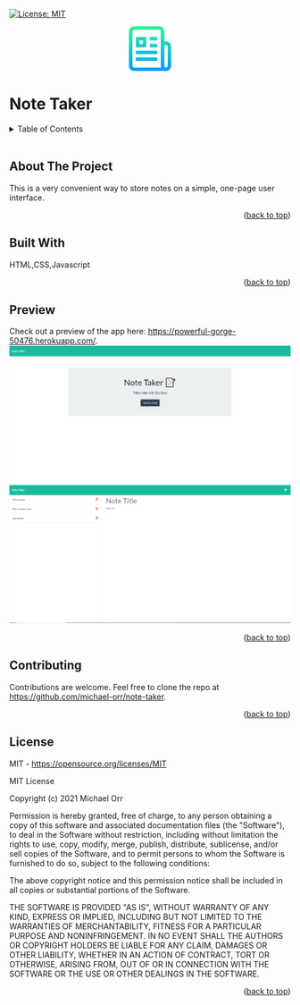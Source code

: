 
  <div id="top"></div>
  
  [![License: MIT](https://img.shields.io/badge/License-MIT-yellow.svg)](https://opensource.org/licenses/MIT)
  
  <div align="center">
  <img src="./Assets/readmelogo.png" alt="Logo" width="80" height="80">
</div>
  <h1>Note Taker</h2>

  <!-- TABLE OF CONTENTS -->
  <details>
  <summary>Table of Contents</summary>
  <ol>
    <li><a href="#about-the-project">About The Project</a></li>
    <li><a href="#built-with">Built With</a></li>
    <li><a href="#preview">Preview</a></li>
    <li><a href="#contributing">Contributing</a></li>
    <li><a href="#license">License</a></li>
  </ol>
</details>
</br>


  ## About The Project
  This is a very convenient way to store notes on a simple, one-page user interface.  
  <p align="right">(<a href="#top">back to top</a>)</p>

  ## Built With
  HTML,CSS,Javascript
  <p align="right">(<a href="#top">back to top</a>)</p>

  ## Preview
  Check out a preview of the app here: https://powerful-gorge-50476.herokuapp.com/.
  ![This is a preview of the start page.](./Assets/start-page.PNG) 
  ![This is a preview of note taker.](./Assets/notes-page.PNG) 

  <p align="right">(<a href="#top">back to top</a>)</p>

  ## Contributing
  Contributions are welcome.  Feel free to clone the repo at https://github.com/michael-orr/note-taker.
  <p align="right">(<a href="#top">back to top</a>)</p>


  ## License
  MIT - https://opensource.org/licenses/MIT
  
  
MIT License

Copyright (c) 2021 Michael Orr

Permission is hereby granted, free of charge, to any person obtaining a copy
of this software and associated documentation files (the "Software"), to deal
in the Software without restriction, including without limitation the rights
to use, copy, modify, merge, publish, distribute, sublicense, and/or sell
copies of the Software, and to permit persons to whom the Software is
furnished to do so, subject to the following conditions:

The above copyright notice and this permission notice shall be included in all
copies or substantial portions of the Software.

THE SOFTWARE IS PROVIDED "AS IS", WITHOUT WARRANTY OF ANY KIND, EXPRESS OR
IMPLIED, INCLUDING BUT NOT LIMITED TO THE WARRANTIES OF MERCHANTABILITY,
FITNESS FOR A PARTICULAR PURPOSE AND NONINFRINGEMENT. IN NO EVENT SHALL THE
AUTHORS OR COPYRIGHT HOLDERS BE LIABLE FOR ANY CLAIM, DAMAGES OR OTHER
LIABILITY, WHETHER IN AN ACTION OF CONTRACT, TORT OR OTHERWISE, ARISING FROM,
OUT OF OR IN CONNECTION WITH THE SOFTWARE OR THE USE OR OTHER DEALINGS IN THE
SOFTWARE.
  <p align="right">(<a href="#top">back to top</a>)</p>
  

